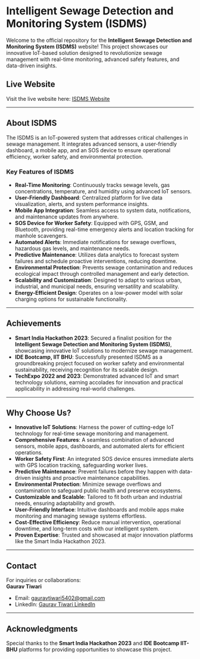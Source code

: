 # **Intelligent Sewage Detection and Monitoring System (ISDMS)**  

Welcome to the official repository for the **Intelligent Sewage Detection and Monitoring System (ISDMS)** website! This project showcases our innovative IoT-based solution designed to revolutionize sewage management with real-time monitoring, advanced safety features, and data-driven insights.

## **Live Website**  
Visit the live website here: [ISDMS Website](https://isdms.my.canva.site/)  

---

## **About ISDMS**  
The ISDMS is an IoT-powered system that addresses critical challenges in sewage management. It integrates advanced sensors, a user-friendly dashboard, a mobile app, and an SOS device to ensure operational efficiency, worker safety, and environmental protection.  

### **Key Features of ISDMS**  
- **Real-Time Monitoring**: Continuously tracks sewage levels, gas concentrations, temperature, and humidity using advanced IoT sensors.  
- **User-Friendly Dashboard**: Centralized platform for live data visualization, alerts, and system performance insights.  
- **Mobile App Integration**: Seamless access to system data, notifications, and maintenance updates from anywhere.  
- **SOS Device for Worker Safety**: Equipped with GPS, GSM, and Bluetooth, providing real-time emergency alerts and location tracking for manhole scavengers.  
- **Automated Alerts**: Immediate notifications for sewage overflows, hazardous gas levels, and maintenance needs.  
- **Predictive Maintenance**: Utilizes data analytics to forecast system failures and schedule proactive interventions, reducing downtime.  
- **Environmental Protection**: Prevents sewage contamination and reduces ecological impact through controlled management and early detection.  
- **Scalability and Customization**: Designed to adapt to various urban, industrial, and municipal needs, ensuring versatility and scalability.  
- **Energy-Efficient Design**: Operates on a low-power model with solar charging options for sustainable functionality.  

---

## **Achievements**  
- **Smart India Hackathon 2023**: Secured a finalist position for the **Intelligent Sewage Detection and Monitoring System (ISDMS)**, showcasing innovative IoT solutions to modernize sewage management.  
- **IDE Bootcamp, IIT BHU**: Successfully presented ISDMS as a groundbreaking project focused on worker safety and environmental sustainability, receiving recognition for its scalable design.  
- **TechExpo 2022 and 2023**: Demonstrated advanced IoT and smart technology solutions, earning accolades for innovation and practical applicability in addressing real-world challenges.  

---

## **Why Choose Us?**  
- **Innovative IoT Solutions**: Harness the power of cutting-edge IoT technology for real-time sewage monitoring and management.  
- **Comprehensive Features**: A seamless combination of advanced sensors, mobile apps, dashboards, and automated alerts for efficient operations.  
- **Worker Safety First**: An integrated SOS device ensures immediate alerts with GPS location tracking, safeguarding worker lives.  
- **Predictive Maintenance**: Prevent failures before they happen with data-driven insights and proactive maintenance capabilities.  
- **Environmental Protection**: Minimize sewage overflows and contamination to safeguard public health and preserve ecosystems.  
- **Customizable and Scalable**: Tailored to fit both urban and industrial needs, ensuring adaptability and growth.  
- **User-Friendly Interface**: Intuitive dashboards and mobile apps make monitoring and managing sewage systems effortless.  
- **Cost-Effective Efficiency**: Reduce manual intervention, operational downtime, and long-term costs with our intelligent system.  
- **Proven Expertise**: Trusted and showcased at major innovation platforms like the Smart India Hackathon 2023.  

---

## **Contact**  
For inquiries or collaborations:  
**Gaurav Tiwari**  
- Email: [gauravtiwari5402@gmail.com](mailto:gauravtiwari5402@gmail.com)  
- LinkedIn: [Gaurav Tiwari LinkedIn](https://www.linkedin.com/in/gaurav-tiwari-09222a1b4/)  

---

## **Acknowledgments**  
Special thanks to the **Smart India Hackathon 2023** and **IDE Bootcamp IIT-BHU** platforms for providing opportunities to showcase this project.

